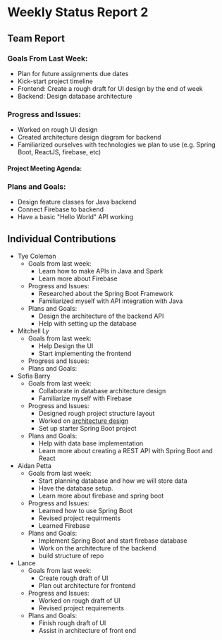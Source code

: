 # Weekly Status Report 2

## Team Report

### Goals From Last Week:
* Plan for future assignments due dates
* Kick-start project timeline
* Frontend: Create a rough draft for UI design by the end of week
* Backend: Design database architecture

### Progress and Issues:
* Worked on rough UI design
* Created architecture design diagram for backend
* Familiarized ourselves with technologies we plan to use (e.g. Spring Boot, ReactJS, firebase, etc)

 #### Project Meeting Agenda:



### Plans and Goals:
* Design feature classes for Java backend
* Connect Firebase to backend
* Have a basic "Hello World" API working



## Individual Contributions

* Tye Coleman
  * Goals from last week:
     - Learn how to make APIs in Java and Spark
     - Learn more about Firebase
  * Progress and Issues:
     - Researched about the Spring Boot Framework
     - Familiarized myself with API integration with Java
  * Plans and Goals:
     - Design the architecture of the backend API
     - Help with setting up the database   
* Mitchell Ly
    * Goals from last week:
      - Help Design the UI 
      - Start implementing the frontend 
    * Progress and Issues: 
    * Plans and Goals: 
* Sofia Barry
    * Goals from last week:
      -  Collaborate in database architecture design
      -  Familiarize myself with Firebase 
    * Progress and Issues:
      - Designed rough project structure layout
      - Worked on [architecture design](https://docs.google.com/document/d/1uV9L6eqc23ACV5CavqJpV2Ehi9OB4-VOD54nmRmP57U/edit?usp=sharing)
      - Set up starter Spring Boot project
    * Plans and Goals:
      - Help with data base implementation
      - Learn more about creating a REST API with Spring Boot and React
* Aidan Petta
    * Goals from last week:
       - Start planning database and how we will store data
       - Have the database setup.
       - Learn more about firebase and spring boot
    * Progress and Issues: 
        - Learned how to use Spring Boot
        - Revised project requirments
        - Learned Firebase
    * Plans and Goals: 
        - Implement Spring Boot and start firebase database
        - Work on the architecture of the backend
        - build structure of repo
* Lance
    * Goals from last week:
      -  Create rough draft of UI
      -  Plan out architecture for frontend
    * Progress and Issues:
      -  Worked on rough draft of UI
      -  Revised project requirements
    * Plans and Goals:
      - Finish rough draft of UI
      - Assist in architecture of front end
